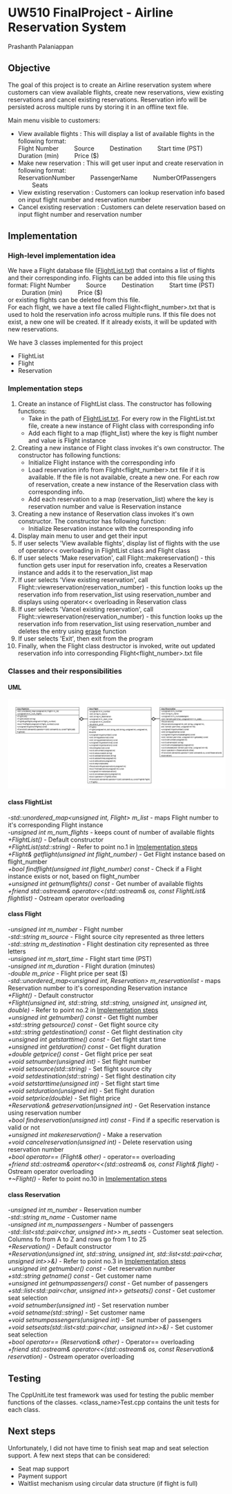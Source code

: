 # UW510 FinalProject - Airline Reservation System
Prashanth Palaniappan

## Objective
The goal of this project is to create an Airline reservation system where customers can view available flights, create new reservations, view existing reservations and cancel existing reservations. Reservation info will be persisted across multiple runs by storing it in an offline text file.

Main menu visible to customers:
- View available flights : This will display a list of available flights in the following format:<br/>
 Flight Number &emsp;&emsp; Source &emsp;&emsp; Destination &emsp;&emsp; Start time (PST) &emsp;&emsp; Duration (min) &emsp;&emsp; Price ($)
- Make new reservation : This will get user input and create reservation in following format:<br/>
 ReservationNumber &emsp;&emsp; PassengerName &emsp;&emsp; NumberOfPassengers &emsp;&emsp; Seats
- View existing reservation : Customers can lookup reservation info based on input flight number and reservation number
- Cancel existing reservation : Customers can delete reservation based on input flight number and reservation number

## Implementation
### High-level implementation idea
We have a Flight database file ([FlightList.txt](AirlineReservation/FlightDatabase/FlightList.txt)) that contains a list of flights and their corresponding info. Flights can be added into this file using this format:
 Flight Number &emsp;&emsp; Source &emsp;&emsp; Destination &emsp;&emsp; Start time (PST) &emsp;&emsp; Duration (min) &emsp;&emsp; Price ($)<br/>
or existing flights can be deleted from this file.<br/>
For each flight, we have a text file called Flight<flight_number>.txt that is used to hold the reservation info across multiple runs. If this file does not exist, a new one will be created. If it already exists, it will be updated with new reservations.

We have 3 classes implemented for this project
- FlightList
- Flight
- Reservation

### Implementation steps
1. Create an instance of FlightList class. The constructor has following functions:  
    - Take in the path of [FlightList.txt](AirlineReservation/FlightDatabase/FlightList.txt). For every row in the FlightList.txt file, create a new instance of Flight class with corresponding info
    - Add each flight to a map (flight_list) where the key is flight number and value is Flight instance
2. Creating a new instance of Flight class invokes it's own constructor. The constructor has following functions:
    - Initialize Flight instance with the corresponding info
    - Load reservation info from Flight<flight_number>.txt file if it is available. If the file is not available, create a new one. For each row of reservation, create a new instance of the Reservation class with corresponding info.
    - Add each reservation to a map (reservation_list) where the key is reservation number and value is Reservation instance
3. Creating a new instance of Reservation class invokes it's own constructor. The constructor has following function:
    - Initialize Reservation instance with the corresponding info
4. Display main menu to user and get their input
5. If user selects 'View available flights', display list of flights with the use of operator<< overloading in FlightList class and Flight class
6. If user selects 'Make reservation', call Flight::makereservation() - this function gets user input for reservation info, creates a Reservation instance and adds it to the reservation_list map
7. If user selects 'View existing reservation', call Flight::viewreservation(reservation_number) - this function looks up the reservation info from reservation_list using reservation_number and displays using operator<< overloading in Reservation class
8. If user selects 'Vancel existing reservation', call Flight::viewreservation(reservation_number) - this function looks up the reservation info from reservation_list using reservation_number and deletes the entry using [erase](https://en.cppreference.com/w/cpp/container/unordered_map/erase) function
9. If user selects 'Exit', then exit from the program
10. Finally, when the Flight class destructor is invoked, write out updated reservation info into corresponding Flight<flight_number>.txt file

### Classes and their responsibilities
#### UML
![UML_Diagram](UML_Diagram.jpg)
#### class FlightList
_-std::unordered_map<unsigned int, Flight> m_list_ - maps Flight number to it's corresponding Flight instance<br/>
_-unsigned int m_num_flights_ - keeps count of number of available flights<br/>
_+FlightList()_ - Default constructor<br/>
_+FlightList(std::string)_ - Refer to point no.1 in [Implementation steps](README.md#implementation-steps)<br/>
_+Flight& getflight(unsigned int flight_number)_ - Get Flight instance based on flight_number<br/>
_+bool findflight(unsigned int flight_number) const_ - Check if a Flight instance exists or not, based on flight_number<br/>
_+unsigned int getnumflights() const_ - Get number of available flights<br/>
_+friend std::ostream& operator<<(std::ostream& os, const FlightList& flightlist)_ - Ostream operator overloading<br/>
#### class Flight
_-unsigned int m_number_ - Flight number<br/>
_-std::string m_source_ - Flight source city represented as three letters<br/>
_-std::string m_destination_ - Flight destination city represented as three letters<br/>
_-unsigned int m_start_time_ - Flight start time (PST)<br/>
_-unsigned int m_duration_ - Flight duration (minutes)<br/>
_-double m_price_ - Flight price per seat ($)<br/>
_-std::unordered_map<unsigned int, Reservation> m_reservationlist_ - maps Reservation number to it's corresponding Reservation instance<br/>
_+Flight()_ - Default constructor<br/>
_+Flight(unsigned int, std::string, std::string, unsigned int, unsigned int, double)_ - Refer to point no.2 in [Implementation steps](README.md#implementation-steps)<br/>
_+unsigned int getnumber() const_ - Get flight number<br/>
_+std::string getsource() const_ - Get flight source city<br/>
_+std::string getdestination() const_ - Get flight destination city<br/>
_+unsigned int getstarttime() const_ - Get flight start time<br/>
_+unsigned int getduration() const_ - Get flight duration<br/>
_+double getprice() const_ - Get flight price per seat<br/>
_+void setnumber(unsigned int)_ - Set flight number<br/>
_+void setsource(std::string)_ - Set flight source city<br/>
_+void setdestination(std::string)_ - Set flight destination city<br/>
_+void setstarttime(unsigned int)_ - Set flight start time<br/>
_+void setduration(unsigned int)_ - Set flight duration<br/>
_+void setprice(double)_ - Set flight price<br/>
_+Reservation& getreservation(unsigned int)_ - Get Reservation instance using reservation number<br/>
_+bool findreservation(unsigned int) const_ - Find if a specific reservation is valid or not<br/>
_+unsigned int makereservation()_ - Make a reservation<br/>
_+void cancelreservation(unsigned int)_ - Delete reservation using reservation number<br/>
_+bool operator== (Flight& other)_ - operator== overloading<br/>
_+friend std::ostream& operator<<(std::ostream& os, const Flight& flight)_ - Ostream operator overloading<br/>
_+~Flight()_ - Refer to point no.10 in [Implementation steps](README.md#implementation-steps)<br/>
#### class Reservation
_-unsigned int m_number_ - Reservation number<br/>
_-std::string m_name_ - Customer name<br/>
_-unsigned int m_numpassengers_ - Number of passengers<br/>
_-std::list<std::pair<char, unsigned int>> m_seats_ - Customer seat selection. Columns fo from A to Z and rows go from 1 to 25<br/>
_+Reservation()_ - Default constructor<br/>
_+Reservation(unsigned int, std::string, unsigned int, std::list<std::pair<char, unsigned int>>&)_ - Refer to point no.3 in [Implementation steps](README.md#implementation-steps)<br/> 
_+unsigned int getnumber() const_ - Get reservation number<br/>
_+std::string getname() const_ - Get customer name<br/>
_+unsigned int getnumpassengers() const_ - Get number of passengers<br/> 
_+std::list<std::pair<char, unsigned int>> getseats() const_ - Get customer seat selection<br/>
_+void setnumber(unsigned int)_ - Set reservation number<br/>
_+void setname(std::string)_ - Set customer name<br/>
_+void setnumpassengers(unsigned int)_ - Set number of passengers<br/>
_+void setseats(std::list<std::pair<char, unsigned int>>&)_ - Set customer seat selection<br/>
_+bool operator== (Reservation& other)_ - Operator== overloading <br/>
_+friend std::ostream& operator<<(std::ostream& os, const Reservation& reservation)_ - Ostream operator overloading<br/>

## Testing
The CppUnitLite test framework was used for testing the public member functions of the classes. <class_name>Test.cpp contains the unit tests for each class.

## Next steps
Unfortunately, I did not have time to finish seat map and seat selection support. A few next steps that can be considered:
- Seat map support
- Payment support
- Waitlist mechanism using circular data structure (if flight is full)
